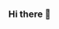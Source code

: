 ### Hi there 👋

<!--
**t985026/t985026** is a ✨ _special_ ✨ repository because its `README.md` (this file) appears on your GitHub profile.

Here are some ideas to get you started:

- 🔭 I’m currently working on ...
- 🌱 I’m currently learning ...
- 👯 I’m looking to collaborate on ...
- 🤔 I’m looking for help with ...
- 💬 Ask me about ...
- 📫 How to reach me: ...
- 😄 Pronouns: ...
- ⚡ Fun fact: ...
-->

<!-- ![Anurag's GitHub stats](https://github-readme-stats.vercel.app/api?username=t985026&show_icons=true&theme=radical)

[![Readme Card](https://github-readme-stats.vercel.app/api/pin/?username=t985026&repo=Kubernetes)](https://github.com/t985026/Kubernetes)

[![Top Langs](https://github-readme-stats.vercel.app/api/top-langs/?username=t985026&langs_count=10)](https://github.com/t985026/)

[![GitHub Streak](https://github-readme-streak-stats.herokuapp.com/?user=t985026)](https://github.com/t985026/)

![](https://img.shields.io/badge/<WORD_ON_LEFT>-<WORD_ON_RIGHT>-informational?style=flat&logo=linux&logoColor=white&color=2bbc8a) -->

